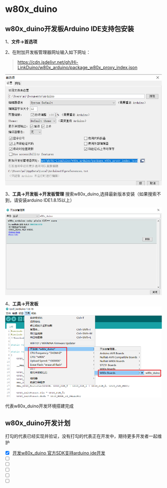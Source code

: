 # w80x_duino


## w80x_duino开发板Arduino IDE支持包安装

1、**文件->首选项**

2、在附加开发板管理器网址输入如下网址：

> https://cdn.jsdelivr.net/gh/Hi-LinkDuino/w80x_arduino/package_w80x_proxy_index.json

![](./doc/option_zh.png)

3、**工具->开发板->开发板管理**
搜索w80x_duino,选择最新版本安装（如果搜索不到，请安装arduino IDE1.8.15以上）

![board_manage_zh](./doc/board_manager_zh.png)

4、**工具->开发板**
![](./doc/board_chioce.png)

代表w80x_duino开发环境搭建完成

## w80x_duino开发计划
打勾的代表已经实现并验证，没有打勾的代表正在开发中，期待更多开发者一起维护

- [x] [开发w80x_duino 官方SDK支持arduino ide开发]()
- [ ] []()
- [ ] []()
- [ ] []()
- [ ] []()
- [ ] []()